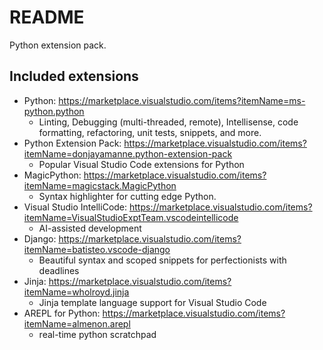 # README

Python extension pack.

## Included extensions

- Python: https://marketplace.visualstudio.com/items?itemName=ms-python.python
  - Linting, Debugging (multi-threaded, remote), Intellisense, code formatting, refactoring, unit tests, snippets, and more.
- Python Extension Pack: https://marketplace.visualstudio.com/items?itemName=donjayamanne.python-extension-pack
  - Popular Visual Studio Code extensions for Python
- MagicPython: https://marketplace.visualstudio.com/items?itemName=magicstack.MagicPython
  - Syntax highlighter for cutting edge Python.
- Visual Studio IntelliCode: https://marketplace.visualstudio.com/items?itemName=VisualStudioExptTeam.vscodeintellicode
  - AI-assisted development
- Django: https://marketplace.visualstudio.com/items?itemName=batisteo.vscode-django
  - Beautiful syntax and scoped snippets for perfectionists with deadlines
- Jinja: https://marketplace.visualstudio.com/items?itemName=wholroyd.jinja
  - Jinja template language support for Visual Studio Code
- AREPL for Python: https://marketplace.visualstudio.com/items?itemName=almenon.arepl
  - real-time python scratchpad
